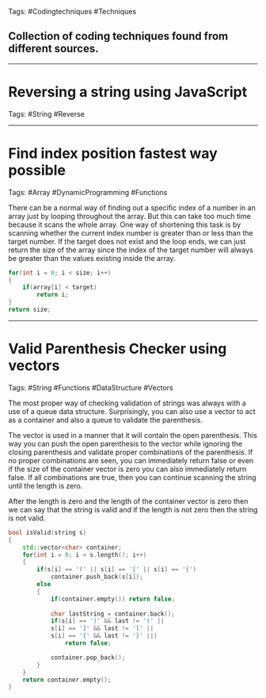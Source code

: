 Tags: #Codingtechniques #Techniques 

## Collection of coding techniques found from different sources.

---
# Reversing a string using JavaScript

Tags: #String #Reverse



---

# Find index position fastest way possible

Tags: #Array #DynamicProgramming #Functions 

There can be a normal way of finding out a specific index of a number in an array just by looping throughout the array. But this can take too much time because it scans the whole array. One way of shortening this task is by scanning whether the current index number is greater than or less than the target number. If the target does not exist and the loop ends, we can just return the size of the array since the index of the target number will always be greater than the values existing inside the array.

```C
for(int i = 0; i < size; i++)
{
	if(array[i] < target)
		return i;
}
return size;
```

---
# Valid Parenthesis Checker using vectors

Tags: #String #Functions  #DataStructure #Vectors

The most proper way of checking validation of strings was always with a use of a queue data structure. Surprisingly, you can also use a vector to act as a container and also a queue to validate the parenthesis.

The vector is used in a manner that it will contain the open parenthesis. This way you can push the open parenthesis to the vector while ignoring the closing parenthesis and validate proper combinations of the parenthesis. If no proper combinations are seen, you can immediately return false or even if the size of the container vector is zero you can also immediately return false. If all combinations are true, then you can continue scanning the string until the length is zero.

After the length is zero and the length of the container vector is zero then we can say that the string is valid and if the length is not zero then the string is not valid.

```cpp
bool isValid(string s)
{
	std::vector<char> container;
	for(int i = 0; i < s.length(); i++)
	{
		if(s[i] == '(' || s[i] == '[' || s[i] == '{')
			container.push_back(s[i]);
		else
		{
			if(container.empty()) return false;
			
			char lastString = container.back();
			if(s[i] == ')' && last != '(' ||
			s[i] == ']' && last != '[' ||
			s[i] == '{' && last != '}' ||)
				return false;

			container.pop_back();
		}
	}
	return container.empty();
}
```
